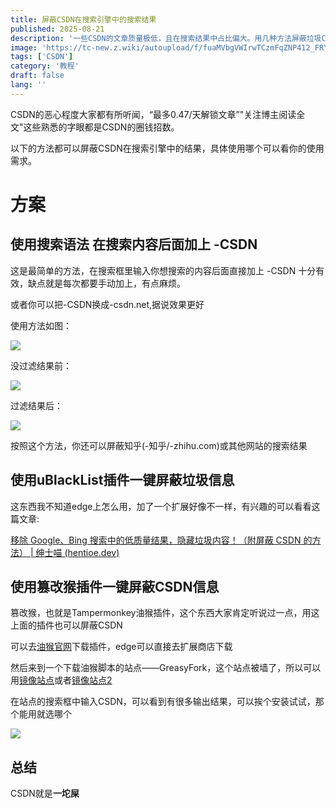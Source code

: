 ```yaml
---
title: 屏蔽CSDN在搜索引擎中的搜索结果
published: 2025-08-21
description: '一些CSDN的文章质量极低，且在搜索结果中占比偏大。用几种方法屏蔽垃圾CSDN在搜索引擎中的搜索结果'
image: 'https://tc-new.z.wiki/autoupload/f/fuaMVbgVWIrwTCzmFqZNP412_FRYNb81z6UPhMWD8iI/20250822/kF1h/2048X1439/wallhaven-l338xr.png/webp'
tags: ['CSDN']
category: '教程'
draft: false 
lang: ''
---
```


CSDN的恶心程度大家都有所听闻，“最多0.47/天解锁文章”"关注博主阅读全文"这些熟悉的字眼都是CSDN的圈钱招数。

以下的方法都可以屏蔽CSDN在搜索引擎中的结果，具体使用哪个可以看你的使用需求。

# 方案

## 使用搜索语法 在搜索内容后面加上 -CSDN

这是最简单的方法，在搜索框里输入你想搜索的内容后面直接加上 -CSDN 十分有效，缺点就是每次都要手动加上，有点麻烦。

或者你可以把-CSDN换成-csdn.net,据说效果更好

使用方法如图：

![](https://tc-new.z.wiki/autoupload/f/fuaMVbgVWIrwTCzmFqZNP412_FRYNb81z6UPhMWD8iI/20250821/EBcH/1742X880/%E5%B1%8F%E5%B9%95%E6%88%AA%E5%9B%BE_2025-08-21_234840.png/webp)

没过滤结果前：

![](https://tc-new.z.wiki/autoupload/f/fuaMVbgVWIrwTCzmFqZNP412_FRYNb81z6UPhMWD8iI/20250821/WhiX/1718X903/%E5%B1%8F%E5%B9%95%E6%88%AA%E5%9B%BE_2025-08-21_234855.png/webp)

过滤结果后：

![](https://tc.z.wiki/autoupload/f/fuaMVbgVWIrwTCzmFqZNP412_FRYNb81z6UPhMWD8iI/20250821/HutQ/1721X923/%E5%B1%8F%E5%B9%95%E6%88%AA%E5%9B%BE_2025-08-21_234848.png/webp)

按照这个方法，你还可以屏蔽知乎(-知乎/-zhihu.com)或其他网站的搜索结果

## 使用uBlackList插件一键屏蔽垃圾信息

这东西我不知道edge上怎么用，加了一个扩展好像不一样，有兴趣的可以看看这篇文章:

[移除 Google、Bing 搜索中的低质量结果，隐藏垃圾内容！（附屏蔽 CSDN 的方法） | 绅士喵 (hentioe.dev)](https://blog.hentioe.dev/posts/google-bing-search-blacklist.html)

## 使用篡改猴插件一键屏蔽CSDN信息

篡改猴，也就是Tampermonkey油猴插件，这个东西大家肯定听说过一点，用这上面的插件也可以屏蔽CSDN

可以去[油猴官网](https://www.tampermonkey.net/)下载插件，edge可以直接去扩展商店下载

然后来到一个下载油猴脚本的站点——GreasyFork，这个站点被墙了，所以可以用[镜像站点]((https://home.greasyfork.org.cn/zh-hans))或者[镜像站点2](https://home.greasyfork.org.cn/)

在站点的搜索框中输入CSDN，可以看到有很多输出结果，可以挨个安装试试，那个能用就选哪个

![](https://tc.z.wiki/autoupload/f/fuaMVbgVWIrwTCzmFqZNP412_FRYNb81z6UPhMWD8iI/20250822/JPdw/1744X906/%E5%B1%8F%E5%B9%95%E6%88%AA%E5%9B%BE_2025-08-22_000130.png/webp)

## 总结

CSDN就是**一坨屎**
